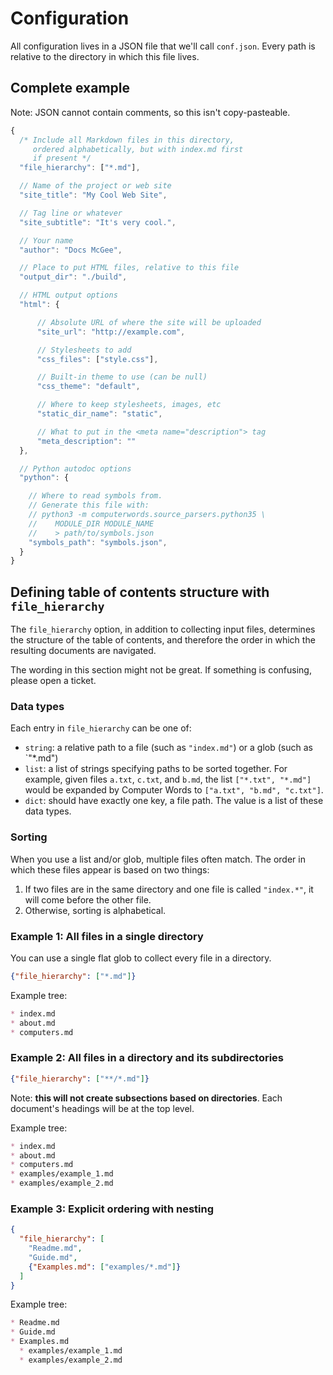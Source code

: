# Configuration

All configuration lives in a JSON file that we'll call `conf.json`. Every
path is relative to the directory in which this file lives.

## Complete example

Note: JSON cannot contain comments, so this isn't copy-pasteable.

```js
{
  /* Include all Markdown files in this directory,
     ordered alphabetically, but with index.md first
     if present */
  "file_hierarchy": ["*.md"],

  // Name of the project or web site
  "site_title": "My Cool Web Site",

  // Tag line or whatever
  "site_subtitle": "It's very cool.",

  // Your name
  "author": "Docs McGee",

  // Place to put HTML files, relative to this file
  "output_dir": "./build",

  // HTML output options
  "html": {

      // Absolute URL of where the site will be uploaded
      "site_url": "http://example.com",

      // Stylesheets to add
      "css_files": ["style.css"],

      // Built-in theme to use (can be null)
      "css_theme": "default",

      // Where to keep stylesheets, images, etc
      "static_dir_name": "static",

      // What to put in the <meta name="description"> tag
      "meta_description": ""
  },

  // Python autodoc options
  "python": {

    // Where to read symbols from.
    // Generate this file with:
    // python3 -m computerwords.source_parsers.python35 \
    //    MODULE_DIR MODULE_NAME
    //    > path/to/symbols.json
    "symbols_path": "symbols.json",
  }
}
```

## Defining table of contents structure with `file_hierarchy`

The `file_hierarchy` option, in addition to collecting input files, determines
the structure of the table of contents, and therefore the order in which the
resulting documents are navigated.

The wording in this section might not be great. If something is confusing,
please open a ticket.

### Data types

Each entry in `file_hierarchy` can be one of:

* `string`: a relative path to a file (such as `"index.md"`) or a glob (such
  as `"*.md")
* `list`: a list of strings specifying paths to be sorted together. For
  example, given files `a.txt`, `c.txt`, and `b.md`, the list
  `["*.txt", "*.md"]` would be expanded by Computer Words to
  `["a.txt", "b.md", "c.txt"]`.
* `dict`: should have exactly one key, a file path. The value is a list of
  these data types.

### Sorting

When you use a list and/or glob, multiple files often match. The order in which
these files appear is based on two things:

1. If two files are in the same directory and one file is called `"index.*"`, 
   it will come before the other file.
2. Otherwise, sorting is alphabetical.

### Example 1: All files in a single directory

You can use a single flat glob to collect every file in a directory.

```json
{"file_hierarchy": ["*.md"]}
```

Example tree:

```md
* index.md
* about.md
* computers.md
```

### Example 2: All files in a directory and its subdirectories

```json
{"file_hierarchy": ["**/*.md"]}
```

Note: **this will not create subsections based on directories**. Each
document's headings will be at the top level.

Example tree:

```md
* index.md
* about.md
* computers.md
* examples/example_1.md
* examples/example_2.md
```

### Example 3: Explicit ordering with nesting

```json
{
  "file_hierarchy": [
    "Readme.md",
    "Guide.md",
    {"Examples.md": ["examples/*.md"]}
  ]
}
```

Example tree:

```md
* Readme.md
* Guide.md
* Examples.md
  * examples/example_1.md
  * examples/example_2.md
```
